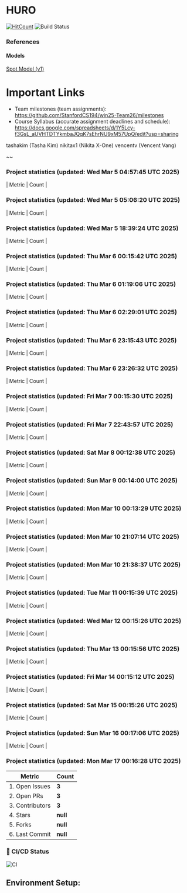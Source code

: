 # HURO

[![HitCount](https://hits.dwyl.com/StanfordCS194/win25-Team26.svg?style=flat-square)](http://hits.dwyl.com/StanfordCS194/win25-Team26)
![Build Status](https://github.com/StanfordCS194/win25-Team26/actions/workflows/c-cpp.yml/badge.svg)

### References

#### Models
[Spot Model (v1)](https://sketchfab.com/3d-models/old-spot-mini-rigged-5dcbee77730640269cef5bd2587e328a)

# Important Links
- Team milestones (team assignments): https://github.com/StanfordCS194/win25-Team26/milestones
- Course Syllabus (accurate assignment deadlines and schedule): https://docs.google.com/spreadsheets/d/1Y5Lcy-f3GsL_aUVHTDTYkmbaJQqK7sEhrNU9xM57UpQ/edit?usp=sharing

tashakim (Tasha Kim)
nikitax1 (Nikita X-One)
vencentv (Vencent Vang)

~~

### Project statistics (updated: Wed Mar  5 04:57:45 UTC 2025)

| Metric            | Count |
### Project statistics (updated: Wed Mar  5 05:06:20 UTC 2025)

| Metric            | Count |
### Project statistics (updated: Wed Mar  5 18:39:24 UTC 2025)

| Metric            | Count |
### Project statistics (updated: Thu Mar  6 00:15:42 UTC 2025)

| Metric            | Count |
### Project statistics (updated: Thu Mar  6 01:19:06 UTC 2025)

| Metric            | Count |
### Project statistics (updated: Thu Mar  6 02:29:01 UTC 2025)

| Metric            | Count |
### Project statistics (updated: Thu Mar  6 23:15:43 UTC 2025)

| Metric            | Count |
### Project statistics (updated: Thu Mar  6 23:26:32 UTC 2025)

| Metric            | Count |
### Project statistics (updated: Fri Mar  7 00:15:30 UTC 2025)

| Metric            | Count |
### Project statistics (updated: Fri Mar  7 22:43:57 UTC 2025)

| Metric            | Count |
### Project statistics (updated: Sat Mar  8 00:12:38 UTC 2025)

| Metric            | Count |
### Project statistics (updated: Sun Mar  9 00:14:00 UTC 2025)

| Metric            | Count |
### Project statistics (updated: Mon Mar 10 00:13:29 UTC 2025)

| Metric            | Count |
### Project statistics (updated: Mon Mar 10 21:07:14 UTC 2025)

| Metric            | Count |
### Project statistics (updated: Mon Mar 10 21:38:37 UTC 2025)

| Metric            | Count |
### Project statistics (updated: Tue Mar 11 00:15:39 UTC 2025)

| Metric            | Count |
### Project statistics (updated: Wed Mar 12 00:15:26 UTC 2025)

| Metric            | Count |
### Project statistics (updated: Thu Mar 13 00:15:56 UTC 2025)

| Metric            | Count |
### Project statistics (updated: Fri Mar 14 00:15:12 UTC 2025)

| Metric            | Count |
### Project statistics (updated: Sat Mar 15 00:15:26 UTC 2025)

| Metric            | Count |
### Project statistics (updated: Sun Mar 16 00:17:06 UTC 2025)

| Metric            | Count |
### Project statistics (updated: Mon Mar 17 00:16:28 UTC 2025)

| Metric            | Count |
|-------------------|-------|
| 1. Open Issues    | **3** |
| 2. Open PRs      | **3** |
| 3. Contributors   | **3** |
| 4. Stars         | **null** |
| 5. Forks         | **null** |
| 6. Last Commit   | **null** |

### 📌 CI/CD Status
![CI](https://img.shields.io/badge/CI-Unknown-lightgrey?style=flat-square)
## Environment Setup:
